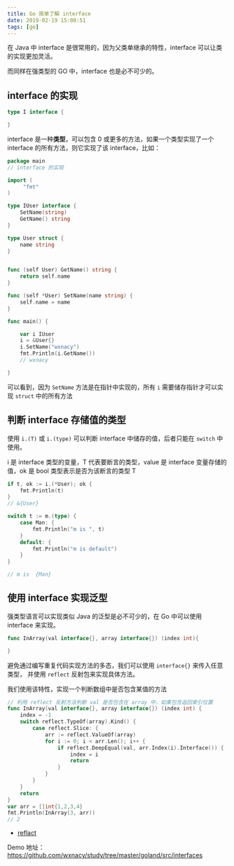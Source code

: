 ```yaml
---
title: Go 简单了解 interface
date: 2019-02-19 15:08:51
tags: [go]
---
```


在 Java 中 interface 是很常用的，因为父类单继承的特性，interface 可以让类的实现更加灵活。

而同样在强类型的 GO 中，interface 也是必不可少的。

<!-- more --><!-- toc -->

## interface 的实现

```go
type I interface {

}
```

interface 是一种**类型**，可以包含 0 或更多的方法，如果一个类型实现了一个 interface 的所有方法，则它实现了该 interface，比如：

```go
package main
// interface 的实现

import (
     "fmt"
)

type IUser interface {
    SetName(string)
    GetName() string
}

type User struct {
    name string
}


func (self User) GetName() string {
    return self.name
}

func (self *User) SetName(name string) {
    self.name = name
}

func main() {

    var i IUser
    i = &User{}
    i.SetName("wxnacy")
    fmt.Println(i.GetName())
    // wxnacy

}
```

可以看到，因为 `SetName` 方法是在指针中实现的，所有 `i` 需要储存指针才可以实现 `struct` 中的所有方法

## 判断 interface 存储值的类型

使用 `i.(T)` 或 `i.(type)` 可以判断 interface 中储存的值，后者只能在 `switch` 中使用。

i 是 interface 类型的变量，T 代表要断言的类型，value 是 interface 变量存储的值，ok 是 bool 类型表示是否为该断言的类型 T

```go
if t, ok := i.(*User); ok {
    fmt.Println(t)
}
// &{User}
```

```go
switch t := m.(type) {
    case Man: {
        fmt.Println("m is ", t)
    }
    default: {
        fmt.Println("m is default")
    }
}

// m is  {Man}
```

## 使用 interface 实现泛型

强类型语言可以实现类似 Java 的泛型是必不可少的，在 Go 中可以使用 interface 来实现。

```go
func InArray(val interface{}, array interface{}) (index int){

}
```

避免通过编写重复代码实现方法的多态，我们可以使用 `interface{}` 来传入任意类型，
并使用 `reflect` 反射包来实现具体方法。

我们使用该特性，实现一个判断数组中是否包含某值的方法

```go
// 利用 reflect 反射方法判断 val 是否包含在 array 中，如果包含返回索引位置
func InArray(val interface{}, array interface{}) (index int) {
    index = -1
    switch reflect.TypeOf(array).Kind() {
        case reflect.Slice: {
            arr := reflect.ValueOf(array)
            for i := 0; i < arr.Len(); i++ {
                if reflect.DeepEqual(val, arr.Index(i).Interface()) {
                    index = i
                    return
                }
            }
        }
    }
    return
}
var arr = []int{1,2,3,4}
fmt.Println(InArray(3, arr))
// 2
```

- [reflact](https://golang.org/pkg/reflect)

Demo 地址：https://github.com/wxnacy/study/tree/master/goland/src/interfaces
